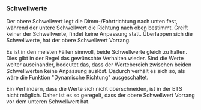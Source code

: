 ﻿### Schwellwerte

Der obere Schwellwert legt die Dimm-/Fahrtrichtung nach unten fest, während der untere Schwellwert die Richtung nach oben bestimmt. Greift keiner der Schwellwerte, findet keine Anpassung statt. Überlappen sich die Schwellwerte, hat der obere Schwellwert Vorrang.

Es ist in den meisten Fällen sinnvoll, beide Schwellwerte gleich zu halten. Dies gibt in der Regel das gewünschte Verhalten wieder. Sind die Werte weiter auseinander, bedeutet das, dass der Wertebereich zwischen beiden Schwellwerten keine Anpassung auslöst. Dadurch verhält es sich so, als wäre die Funktion "Dynamische Richtung" ausgeschaltet.

Ein Verhindern, dass die Werte sich nicht überschneiden, ist in der ETS nicht möglich. Daher ist es so geregelt, dass der obere Schwellwert Vorrang vor dem unteren Schwellwert hat.
